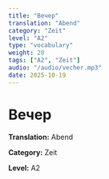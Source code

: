 ```yaml
---
title: "Вечер"
translation: "Abend"
category: "Zeit"
level: "A2"
type: "vocabulary"
weight: 20
tags: ["A2", "Zeit"]
audio: "/audio/vecher.mp3"
date: 2025-10-19
---
```


# Вечер

**Translation:** Abend

**Category:** Zeit

**Level:** A2

